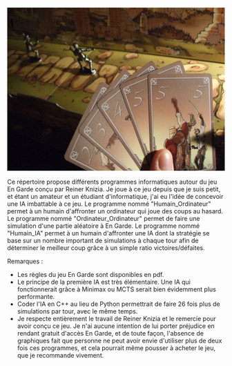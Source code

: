 ![Image du jeu](/doc/engarde.png)

Ce répertoire propose différents programmes informatiques autour du jeu En Garde conçu par Reiner Knizia. Je joue à ce jeu depuis que je suis petit, et étant un amateur et un étudiant d'informatique, j'ai eu l'idée de concevoir une IA imbattable à ce jeu. Le programme nommé "Humain_Ordinateur" permet à un humain d'affronter un ordinateur qui joue des coups au hasard. Le programme nommé "Ordinateur_Ordinateur" permet de faire une simulation d'une partie aléatoire à En Garde. Le programme nommé "Humain_IA" permet à un humain d'affronter une IA dont la stratégie se base sur un nombre important de simulations à chaque tour afin de déterminer le meilleur coup grâce à un simple ratio victoires/défaites.

Remarques :
- Les règles du jeu En Garde sont disponibles en pdf.
- Le principe de la première IA est très élémentaire. Une IA qui fonctionnerait grâce à Minimax ou MCTS serait bien évidemment plus performante.
- Coder l'IA en C++ au lieu de Python permettrait de faire 26 fois plus de simulations par tour, avec le même temps.
- Je respecte entièrement le travail de Reiner Knizia et le remercie pour avoir conçu ce jeu. Je n'ai aucune intention de lui porter préjudice en rendant gratuit d'accès En Garde, et de toute façon, l'absence de graphiques fait que personne ne peut avoir envie d'utiliser plus de deux fois ces programmes, et cela pourrait même pousser à acheter le jeu, que je recommande vivement.
